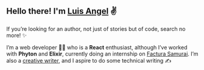 ## Hello there! I'm [Luis Angel](linktr.ee/LinkSake) ✌️
If you’re looking for an author, not just of stories but of code, search no more! ✨


I’m a web developer 🧑‍💻 who is a **React** enthusiast, although I’ve worked with **Phyton** and **Elixir**, currently doing an internship on [Factura Samurai](https://github.com/facturasamurai). I’m also a [creative writer](https://www.wattpad.com/user/LinkSake), and I aspire to do some technical writing ✍️

